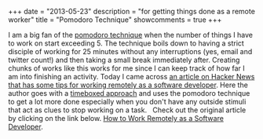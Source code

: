 +++
date = "2013-05-23"
description = "for getting things done as a remote worker"
title = "Pomodoro Technique"
showcomments = true
+++

I am a big fan of the [pomodoro technique](http://en.wikipedia.org/wiki/Pomodoro_Technique) when the number of things I have to work on start exceeding 5\. The technique boils down to having a strict disciple of working for 25 minutes without any interruptions (yes, email and twitter count!) and then taking a small break immediately after. Creating chunks of works like this works for me since I can keep track of how far I am into finishing an activity. Today I came across [an article on Hacker News that has some tips for working remotely as a software developer](http://markcampbell.me/tutorial/2013/05/23/how-to-work-remotely.html). Here the author goes with a [timeboxed approach](http://en.wikipedia.org/wiki/Timeboxing) and uses the pomodoro technique to get a lot more done especially when you don't have any outside stimuli that act as clues to stop working on a task.   Check out the original article by clicking on the link below. [How to Work Remotely as a Software Developer](http://markcampbell.me/tutorial/2013/05/23/how-to-work-remotely.html).